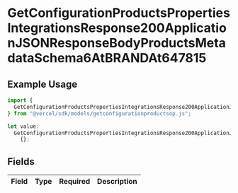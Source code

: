 # GetConfigurationProductsPropertiesIntegrationsResponse200ApplicationJSONResponseBodyProductsMetadataSchema6AtBRANDAt647815

## Example Usage

```typescript
import {
  GetConfigurationProductsPropertiesIntegrationsResponse200ApplicationJSONResponseBodyProductsMetadataSchema6AtBRANDAt647815,
} from "@vercel/sdk/models/getconfigurationproductsop.js";

let value:
  GetConfigurationProductsPropertiesIntegrationsResponse200ApplicationJSONResponseBodyProductsMetadataSchema6AtBRANDAt647815 =
    {};
```

## Fields

| Field       | Type        | Required    | Description |
| ----------- | ----------- | ----------- | ----------- |
